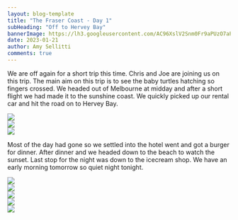 ```yaml
---
layout: blog-template
title: "The Fraser Coast - Day 1"
subHeading: "Off to Hervey Bay"
bannerImage: https://lh3.googleusercontent.com/AC96XslV2Snm0Fr9aPUzO7aPTPqbEMgBMLYGm948Hb4RqkwGER_FMCf9MV4s1JCbhPd4LCtMtnPyRzGFOlfsZjwWfqyvD_9pp4OBYiMCmIrj_3CY4VJIiX7EJRsiM31Fv86tisWeGhI=w2400
date: 2023-01-21
author: Amy Sellitti
comments: true
---
```


We are off again for a short trip this time. Chris and Joe are joining us on this trip. The main aim on this trip is to see the baby turtles hatching so fingers crossed. We headed out of Melbourne at midday and after a short flight we had made it to the sunshine coast. We quickly picked up our rental car and hit the road on to Hervey Bay.

<div class="center-image"><img src="https://lh3.googleusercontent.com/Z7wA9KMXyaPbngIfUEfhb-OUUmYXrDo8KN9_694zSTjvyZSUJHItKcTrc-RrMsm8p9uOUxr4nrzR7VlT8t6UaXBC5ojayQiRy8MuUfJ3NNMX4hemIERKNsnQygpuUSitfLqDmuZ1hl4=w2400" /></div>
<div class="center-image"><img src="https://lh3.googleusercontent.com/ZiEcui_pp1jypponyKP8DhWLhJ4tGFr8TyNXr2sVx7l59QTL0lLyMbIdarxrkgBX6IFD3iaVPoeSkGI2i2BoCr-QFz18NS0sLm39-Si6NYsELe9tWaNZWmMBaCn0GiEqWYxCm17v3_w=w2400" /></div>
<div class="center-image"><img src="https://lh3.googleusercontent.com/Are1W8jA48KtjbGKXNsRRJPGoXSE08O9qlbezCEDHUJfd4MxRz2cYI7UOuZFb2RPWOyKKsiBM8i0dSXfAGt8RzJUW2YyWmgzQ9KpuDAVawgewf7_1suski1tuaIvDLxfN2RCS_vh38M=w2400" /></div>

Most of the day had gone so we settled into the hotel went and got a burger for dinner. After dinner and we headed down to the beach to watch the sunset. Last stop for the night was down to the icecream shop. We have an early morning tomorrow so quiet night tonight.

<div class="center-image"><img src="https://lh3.googleusercontent.com/iKSZaBbAQfW4BtbGujaWJlhhNGRRAT6uaLRYvAlOr-HzMSvnJirPCCLgSJ-vNjaSNBzRpocB0CJhck57fzaKM0GGy-2y8xeBkJDEg3vNR8YFIQbE20uNebtw9Saz6_G1hmDScq8_NcQ=w2400" /></div>
<div class="center-image"><img src="https://lh3.googleusercontent.com/AC96XslV2Snm0Fr9aPUzO7aPTPqbEMgBMLYGm948Hb4RqkwGER_FMCf9MV4s1JCbhPd4LCtMtnPyRzGFOlfsZjwWfqyvD_9pp4OBYiMCmIrj_3CY4VJIiX7EJRsiM31Fv86tisWeGhI=w2400" /></div>
<div class="center-image"><img src="https://lh3.googleusercontent.com/WNg2Se8pfM3ILRvQYhH5IiLRLkQTEl7Fd8cYKAgrYfppcapnai0G3mxuiSWN-Svu5Fl-LcGIytcbZT3kMzgHsoHo8M739kHLYB-G4lLwS7A9Herjyz3CNBbY4s2wclEHn5RgMfvC8aA=w2400" /></div>
<div class="center-image"><img src="https://lh3.googleusercontent.com/LBhTh0ioA9FwcA_NxR7FXdfVvcJ1u6eoGOf8Oh-Y_L15VwT7IiKJURGj_lU3y4U6xRu1aeD4Ry3ASTl4KcYWSu2NagMXbP_1demjTGbyWVfJ0fiier5YiLGUsQ9f-2uNY5Q-jCJHxTU=w2400" /></div>
<div class="center-image"><img src="https://lh3.googleusercontent.com/czLX-WftqejejLifCg94Iv6aBhtNffSdk-dsfI2USn1HvIknloXvaPKCU06hgT78IOrKkSHqaMtB7Di2x5HXi9WTnWNdIVQRVKP2yPUK4qHp81wwjjbYPUy2kHRAMLFjTvZ6WyLwKf8=w2400" /></div>
